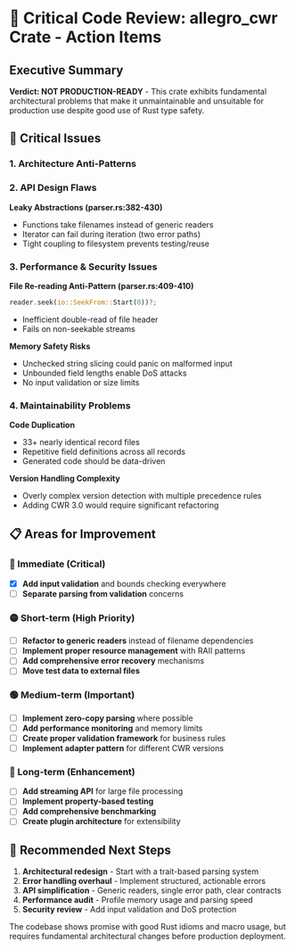 # 🔴 Critical Code Review: allegro_cwr Crate - Action Items

## **Executive Summary**
**Verdict: NOT PRODUCTION-READY** - This crate exhibits fundamental architectural problems that make it unmaintainable and unsuitable for production use despite good use of Rust type safety.

## **🚨 Critical Issues**

### **1. Architecture Anti-Patterns**



### **2. API Design Flaws**


**Leaky Abstractions (parser.rs:382-430)**
- Functions take filenames instead of generic readers
- Iterator can fail during iteration (two error paths)
- Tight coupling to filesystem prevents testing/reuse

### **3. Performance & Security Issues**

**File Re-reading Anti-Pattern (parser.rs:409-410)**
```rust
reader.seek(io::SeekFrom::Start(0))?;
```
- Inefficient double-read of file header
- Fails on non-seekable streams

**Memory Safety Risks**
- Unchecked string slicing could panic on malformed input
- Unbounded field lengths enable DoS attacks
- No input validation or size limits

### **4. Maintainability Problems**

**Code Duplication**
- 33+ nearly identical record files
- Repetitive field definitions across all records
- Generated code should be data-driven

**Version Handling Complexity**
- Overly complex version detection with multiple precedence rules
- Adding CWR 3.0 would require significant refactoring

## **📋 Areas for Improvement**

### **🔴 Immediate (Critical)**
- [x] **Add input validation** and bounds checking everywhere
- [ ] **Separate parsing from validation** concerns

### **🟡 Short-term (High Priority)**
- [ ] **Refactor to generic readers** instead of filename dependencies
- [ ] **Implement proper resource management** with RAII patterns
- [ ] **Add comprehensive error recovery** mechanisms
- [ ] **Move test data to external files**

### **🟢 Medium-term (Important)**
- [ ] **Implement zero-copy parsing** where possible
- [ ] **Add performance monitoring** and memory limits
- [ ] **Create proper validation framework** for business rules
- [ ] **Implement adapter pattern** for different CWR versions

### **🔵 Long-term (Enhancement)**
- [ ] **Add streaming API** for large file processing
- [ ] **Implement property-based testing**
- [ ] **Add comprehensive benchmarking**
- [ ] **Create plugin architecture** for extensibility

## **🎯 Recommended Next Steps**

1. **Architectural redesign** - Start with a trait-based parsing system
2. **Error handling overhaul** - Implement structured, actionable errors  
3. **API simplification** - Generic readers, single error path, clear contracts
4. **Performance audit** - Profile memory usage and parsing speed
5. **Security review** - Add input validation and DoS protection

The codebase shows promise with good Rust idioms and macro usage, but requires fundamental architectural changes before production deployment.